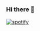 ### Hi there 👋
[![spotify](https://dev.discordprofiles.me/badge/spotify/428529925750915073)](https://dev.discordprofiles.me/openspotify/428529925750915073)
<!--
**gizmo-dev/gizmo-dev** is a ✨ _special_ ✨ repository because its `README.md` (this file) appears on your GitHub profile.

Here are some ideas to get you started:

- 🔭 I’m currently working on ...
- 🌱 I’m currently learning ...
- 👯 I’m looking to collaborate on ...
- 🤔 I’m looking for help with ...
- 💬 Ask me about ...
- 📫 How to reach me: ...
- 😄 Pronouns: ...
- ⚡ Fun fact: ...
-->
